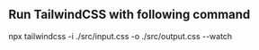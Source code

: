 <h2> 
 Run TailwindCSS with following command
</h2>
npx tailwindcss -i ./src/input.css -o ./src/output.css --watch